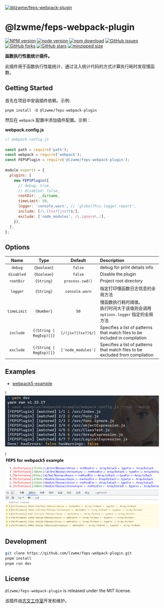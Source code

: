 [![@lzwme/feps-webpack-plugin](https://nodei.co/npm/@lzwme/feps-webpack-plugin.png)][npm-url]

# @lzwme/feps-webpack-plugin

[![NPM version][npm-badge]][npm-url]
[![node version][node-badge]][node-url]
[![npm download][download-badge]][download-url]
[![GitHub issues][issues-badge]][issues-url]
[![GitHub forks][forks-badge]][forks-url]
[![GitHub stars][stars-badge]][stars-url]
[![minzipped size][bundlephobia-badge]][bundlephobia-url]

**函数执行性能统计插件。**

此插件用于函数执行性能统计，通过注入统计代码的方式计算执行耗时发现慢函数。

## Getting Started

首先在项目中安装插件依赖。示例:

```console
pnpm install -D @lzwme/feps-webpack-plugin
```

然后在 `webpack` 配置中添加插件配置。示例：

**webpack.config.js**

```js
// webpack.config.js

const path = require('path');
const webpack = require('webpack');
const FEPSPlugin = require('@lzwme/feps-webpack-plugin');

module.exports = {
  plugins: [
    new FEPSPlugin({
      // debug: true,
      // disabled: false,
      rootDir: __dirname,
      timeLimit: 50,
      logger: 'console.warn', // 'globalThis.logger.report',
      include: [/\.(tsx?|jsx?)$/],
      exclude: ['node_modules', /\.ignore\./],
    }),
  ],
};
```

## Options


|     Name    |    Type    |     Default      | Description                                      |
| :---------: | :--------: | :--------------: | :----------------------------------------------- |
| `debug`     | `{boolean}`| `false`          | debug for print details info |
| `disabled`  | `{boolean}`| `false`          | Disable the plugin |
| `rootDir`   | `{String}` | `process.cwd()`  | Project root directory |
| `logger`    | `{String}` | `console.warn`   | 指定打印慢函数日志信息的全局方法 |
| `timeLimit` | `{Number}` | `50`             | 慢函数执行耗时阈值。<br>执行时间大于该值则会调用 `options.logger` 指定的全局方法 |
| `include` | `{(String \| RegExp)[]}` |  `[/(jsx?\|tsx?)$/]`  | Specifies a list of patterns that match files to be included in compilation |
| `exclude` | `{(String \| RegExp)[]}` |  `['node_modules']`  | Specifies a list of patterns that match files to be excluded from compilation |

## Examples

- [webpack5-example](https://github.com/lzwme/feps-webpack-plugin/tree/main/examples/webpack5-example/)


!![yarn-dev.png](docs/snapshot/yarn-dev.png)


!![webpack5-example.png](docs/snapshot/webpack5-example.png)

## Development

```bash
git clone https://github.com/lzwme/feps-webpack-plugin.git
pnpm install
pnpm run dev
```

## License

`@lzwme/feps-webpack-plugin` is released under the MIT license.

该插件由[志文工作室](https://lzw.me)开发和维护。


[stars-badge]: https://img.shields.io/github/stars/lzwme/feps-webpack-plugin.svg
[stars-url]: https://github.com/lzwme/feps-webpack-plugin/stargazers
[forks-badge]: https://img.shields.io/github/forks/lzwme/feps-webpack-plugin.svg
[forks-url]: https://github.com/lzwme/feps-webpack-plugin/network
[issues-badge]: https://img.shields.io/github/issues/lzwme/feps-webpack-plugin.svg
[issues-url]: https://github.com/lzwme/feps-webpack-plugin/issues
[npm-badge]: https://img.shields.io/npm/v/@lzwme/feps-webpack-plugin.svg?style=flat-square
[npm-url]: https://npmjs.org/package/@lzwme/feps-webpack-plugin
[node-badge]: https://img.shields.io/badge/node.js-%3E=_14.0.0-green.svg?style=flat-square
[node-url]: https://nodejs.org/download/
[download-badge]: https://img.shields.io/npm/dm/@lzwme/feps-webpack-plugin.svg?style=flat-square
[download-url]: https://npmjs.org/package/@lzwme/feps-webpack-plugin
[bundlephobia-url]: https://bundlephobia.com/result?p=@lzwme/feps-webpack-plugin@latest
[bundlephobia-badge]: https://badgen.net/bundlephobia/minzip/@lzwme/feps-webpack-plugin@latest
